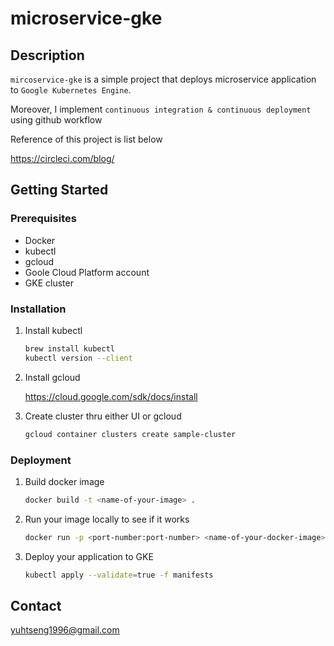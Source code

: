 # microservice-gke

## Description

`mircoservice-gke` is a simple project that deploys microservice application to `Google Kubernetes Engine`. 

Moreover, I implement `continuous integration & continuous deployment` using github workflow

Reference of this project is list below

https://circleci.com/blog/

<!-- GETTING STARTED -->
## Getting Started

### Prerequisites
* Docker
* kubectl
* gcloud 
* Goole Cloud Platform account
* GKE cluster

### Installation

1. Install kubectl
   ```sh
   brew install kubectl
   kubectl version --client
   ```
2. Install gcloud 
   
   https://cloud.google.com/sdk/docs/install
   
3. Create cluster thru either UI or gcloud
   ```sh
   gcloud container clusters create sample-cluster
   ```

### Deployment

1. Build docker image
   ```sh
   docker build -t <name-of-your-image> .
   ```
2. Run your image locally to see if it works
   ```sh
   docker run -p <port-number:port-number> <name-of-your-docker-image>
   ```
3. Deploy your application to GKE 
   ```sh
   kubectl apply --validate=true -f manifests
   ```
   

<!-- CONTACT -->
## Contact

yuhtseng1996@gmail.com 


